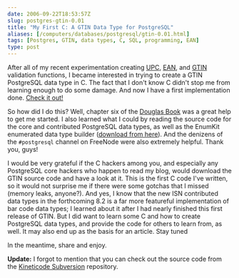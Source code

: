 ```yaml
--- 
date: 2006-09-22T18:53:57Z
slug: postgres-gtin-0.01
title: "My First C: A GTIN Data Type for PostgreSQL"
aliases: [/computers/databases/postgresql/gtin-0.01.html]
tags: [Postgres, GTIN, data types, C, SQL, programming, EAN]
type: post
---
```


After all of my recent experimentation creating [UPC], [EAN], and [GTIN]
validation functions, I became interested in trying to create a GTIN PostgreSQL
data type in C. The fact that I don't know C didn't stop me from learning enough
to do some damage. And now I have a first implementation done. [Check it out!]

So how did I do this? Well, chapter six of the [Douglas Book] was a great help
to get me started. I also learned what I could by reading the source code for
the core and contributed PostgreSQL data types, as well as the EnumKit
enumerated data type builder ([download from here]). And the denizens of the
`#postgresql` channel on FreeNode were also extremely helpful. Thank you, guys!

I would be very grateful if the C hackers among you, and especially any
PostgreSQL core hackers who happen to read my blog, would download the GTIN
source code and have a look at it. This is the first C code I've written, so it
would not surprise me if there were some gotchas that I missed (memory leaks,
anyone?). And yes, I know that the new ISN contributed data types in the
forthcoming 8.2 is a far more featureful implementation of bar code data types;
I learned about it after I had nearly finished this first release of GTIN. But I
did want to learn some C and how to create PostgreSQL data types, and provide
the code for others to learn from, as well. It may also end up as the basis for
an article. Stay tuned

In the meantime, share and enjoy.

**Update:** I forgot to mention that you can check out the source code from the
[Kineticode Subversion] repository.

  [UPC]: /computers/databases/postgresql/plpgsql_upc_validation.html
    "Validating UPCs with PL/pgSQL"
  [EAN]: /computers/databases/postgresql/ean_validation.html
    "Corrected PostgreSQL EAN Functions"
  [GTIN]: /computers/programming/perl/stepped_series.html
    "Stepped Series of Numbers in Perl"
  [Check it out!]: http://pgfoundry.org/frs/?group_id=1000229
    "Download the GTIN data type"
  [Douglas Book]: https://www.amazon.com/exec/obidos/ASIN/0672327562/justatheory-20
    "“PostgreSQL (2nd Edition)” by Douglas and Douglas"
  [download from here]: http://developer.postgresql.org/~adunstan/
    "Andrew Dunstan at PostgreSQL.org"
  [Kineticode Subversion]: https://svn.kineticode.com/gtin/trunk/
    "The GTIN Subversion trunk"
